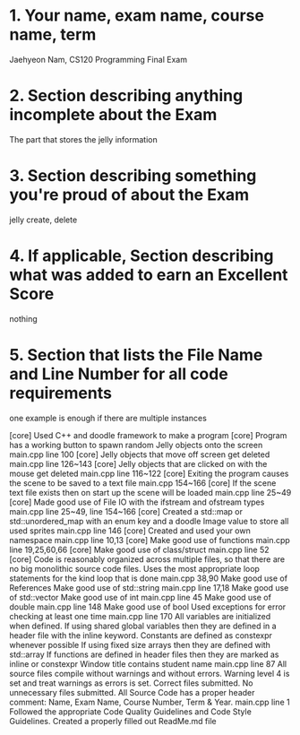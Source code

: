 # 1. Your name, exam name, course name, term

Jaehyeon Nam, CS120 Programming Final Exam

# 2. Section describing anything incomplete about the Exam

The part that stores the jelly information

# 3. Section describing something you're proud of about the Exam

jelly create, delete

# 4. If applicable, Section describing what was added to earn an Excellent Score

nothing

# 5. Section that lists the File Name and Line Number for all code requirements
one example is enough if there are multiple instances

 [core] Used C++ and doodle framework to make a program
 [core] Program has a working button to spawn random Jelly objects onto the screen
 main.cpp line 100
 [core] Jelly objects that move off screen get deleted
 main.cpp line 126~143
 [core] Jelly objects that are clicked on with the mouse get deleted
 main.cpp line 116~122
 [core] Exiting the program causes the scene to be saved to a text file
 main.cpp 154~166
 [core] If the scene text file exists then on start up the scene will be loaded
 main.cpp line 25~49
 [core] Made good use of File IO with the ifstream and ofstream types
 main.cpp line 25~49, line 154~166
 [core] Created a std::map or std::unordered_map with an enum key and a doodle Image value to store all used sprites
 main.cpp line 146
 [core] Created and used your own namespace
 main.cpp line 10,13
 [core] Make good use of functions
 main.cpp line 19,25,60,66
 [core] Make good use of class/struct
 main.cpp line 52
 [core] Code is reasonably organized across multiple files, so that there are no big monolithic source code files.
 Uses the most appropriate loop statements for the kind loop that is done
 main.cpp 38,90
 Make good use of References
 Make good use of std::string
 main.cpp line 17,18
 Make good use of std::vector
 Make good use of int
 main.cpp line 45
 Make good use of double
 main.cpp line 148
 Make good use of bool
 Used exceptions for error checking at least one time
 main.cpp line 170
 All variables are initialized when defined.
 If using shared global variables then they are defined in a header file with the inline keyword.
 Constants are defined as constexpr whenever possible
 If using fixed size arrays then they are defined with std::array
 If functions are defined in header files then they are marked as inline or constexpr
 Window title contains student name
 main.cpp line 87
 All source files compile without warnings and without errors.
 Warning level 4 is set and treat warnings as errors is set.
 Correct files submitted. No unnecessary files submitted.
 All Source Code has a proper header comment: Name, Exam Name, Course Number, Term & Year.
 main.cpp line 1
 Followed the appropriate Code Quality Guidelines and Code Style Guidelines.
 Created a properly filled out ReadMe.md file
